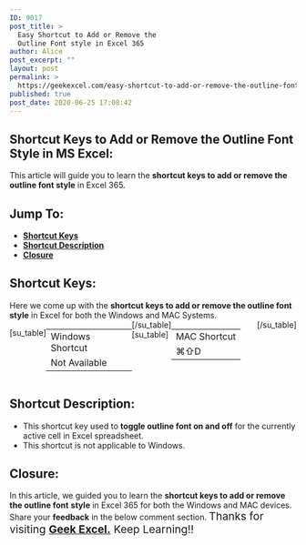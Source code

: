 ```yaml
---
ID: 9017
post_title: >
  Easy Shortcut to Add or Remove the
  Outline Font style in Excel 365
author: Alice
post_excerpt: ""
layout: post
permalink: >
  https://geekexcel.com/easy-shortcut-to-add-or-remove-the-outline-font-style-in-excel-365/
published: true
post_date: 2020-06-25 17:08:42
---
```

<h2>Shortcut Keys to Add or Remove the Outline Font Style in MS Excel:</h2>
This article will guide you to learn the <strong>shortcut keys to add or remove the outline font style</strong> in Excel 365.
<h2>Jump To:</h2>
<ul>
 	<li><strong><a href="#1">Shortcut Keys</a></strong></li>
 	<li><strong><a href="#2">Shortcut Description</a></strong></li>
 	<li><strong><a href="#3">Closure</a></strong></li>
</ul>
<h2 id="1">Shortcut Keys:</h2>
Here we come up with the <strong>shortcut keys to add or remove the outline font style</strong> in Excel for both the Windows and MAC Systems.
<div style="display: flex;">

[su_table]
<table>
<tbody>
<tr>
<td>Windows Shortcut</td>
</tr>
<tr>
<td style="display: flex;"><span class="key-flex"><span class="win-key" style="width: 180px;"><span class="custom-span-key">Not Available</span></span></span></td>
</tr>
</tbody>
</table>
[/su_table]
[su_table]
<table style="float: right;">
<tbody>
<tr>
<td>MAC Shortcut</td>
</tr>
<tr>
<td style="display: flex;"><span class="key-flex"><span class="mac-key"><span class="custom-span-key">⌘</span></span></span><span class="key-flex"><span class="mac-key"><span class="custom-span-key">⇧</span></span></span><span class="key-flex"><span class="mac-key"><span class="custom-span-key">D</span></span></span></td>
</tr>
</tbody>
</table>
[/su_table]

</div>
<h2 id="2">Shortcut Description:</h2>
<ul>
 	<li>This shortcut key used to <strong>toggle outline font on and off</strong> for the currently active cell in Excel spreadsheet.</li>
 	<li>This shortcut is not applicable to Windows.</li>
</ul>
<h2 id="3">Closure:</h2>
In this article, we guided you to learn the <strong>shortcut keys to add or remove the outline font</strong> <strong>style</strong> in Excel 365 for both the Windows and MAC devices. Share your <strong>feedback</strong> in the below comment section. <span style="font-size: 19px;">Thanks for visiting <strong><a href="https://geekexcel.com/">Geek Excel.</a></strong> Keep Learning!!</span>